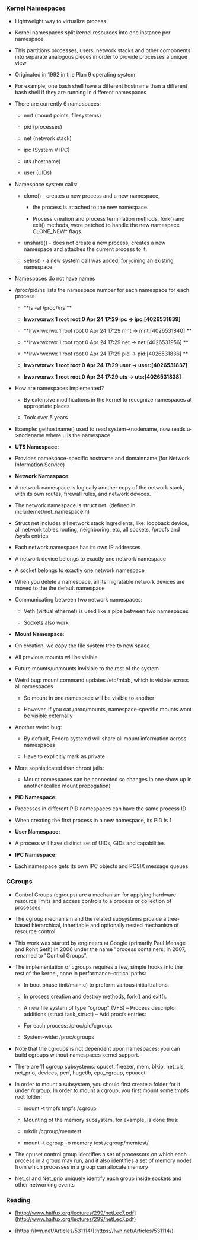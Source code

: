 ### Kernel Namespaces

* Lightweight way to virtualize process

* Kernel namespaces split kernel resources into one instance per namespace

* This partitions processes, users, network stacks and other components into separate analogous pieces in order to provide processes a unique view

* Originated in 1992 in the Plan 9 operating system

* For example, one bash shell have a different hostname than a different bash shell if they are running in different namespaces

* There are currently 6 namespaces: 

    * mnt (mount points, filesystems) 

    * pid (processes) 

    * net (network stack) 

    * ipc (System V IPC) 

    * uts (hostname) 

    * user (UIDs)

* Namespace system calls:

    * clone() - creates a new process and a new namespace; 

        * the process is attached to the new namespace.

        *  Process creation and process termination methods, fork() and exit() methods, were patched to handle the new namespace CLONE_NEW* flags. 

    *  unshare() - does not create a new process; creates a new namespace and attaches the current process to it.

    * setns() - a new system call was added, for joining an existing namespace.

* Namespaces do not have names

*  /proc/pid/ns lists the namespace number for each namespace for each process

    * **ls -al /proc//ns **

    * **lrwxrwxrwx 1 root root 0 Apr 24 17:29 ipc -> ipc:[4026531839]**

    * **lrwxrwxrwx 1 root root 0 Apr 24 17:29 mnt -> mnt:[4026531840] **

    * **lrwxrwxrwx 1 root root 0 Apr 24 17:29 net -> net:[4026531956] **

    * **lrwxrwxrwx 1 root root 0 Apr 24 17:29 pid -> pid:[4026531836] **

    * **lrwxrwxrwx 1 root root 0 Apr 24 17:29 user -> user:[4026531837]**

    * **lrwxrwxrwx 1 root root 0 Apr 24 17:29 uts -> uts:[4026531838]**

* How are namespaces implemented?

    * By extensive modifications in the kernel to recognize namespaces at appropriate places 

    * Took over 5 years

* Example: gethostname() used to read system->nodename, now reads u->nodename where u is the namespace

* **UTS Namespace:**

* Provides namespace-specific hostname and domainname (for Network Information Service)

* **Network Namespace**:

* A network namespace is logically another copy of the network stack, with its own routes, firewall rules, and network devices.

* The network namespace is struct net. (defined in include/net/net_namespace.h) 

* Struct net includes all network stack ingredients, like: loopback device, all network tables:routing, neighboring, etc, all sockets, /procfs and /sysfs entries

* Each network namespace has its own IP addresses

* A network device belongs to exactly one network namespace

* A socket belongs to exactly one network namespace

* When you delete a namespace, all its migratable network devices are moved to the the default namespace

* Communicating between two network namespaces:

    * Veth (virtual ethernet) is used like a pipe between two namespaces

    * Sockets also work

* **Mount Namespace**:

* On creation, we copy the file system tree to new space 

* All previous mounts will be visible

* Future mounts/unmounts invisible to the rest of the system

* Weird bug: mount command updates /etc/mtab, which is visible across all namespaces

    * So mount in one namespace will be visible to another

    * However, if you cat /proc/mounts, namespace-specific mounts wont be visible externally

* Another weird bug:

    * By default, Fedora systemd will share all mount information across namespaces

    * Have to explicitly mark as private

* More sophisticated than chroot jails:

    * Mount namespaces can be connected so changes in one show up in another (called mount propogation)

* **PID Namespace:**

* Processes in different PID namespaces can have the same process ID

* When creating the first process in a new namespace, its PID is 1

* **User Namespace:**

* A process will have distinct set of UIDs, GIDs and capabilities

* **IPC Namespace:**

* Each namespace gets its own IPC objects and POSIX message queues

### CGroups

* Control Groups (cgroups) are a mechanism for applying hardware resource limits and access controls to a process or collection of processes

* The cgroup mechanism and the related subsystems provide a tree-based hierarchical, inheritable and optionally nested mechanism of resource control

* This work was started by engineers at Google (primarily Paul Menage and Rohit Seth) in 2006 under the name "process containers; in 2007, renamed to "Control Groups".

* The implementation of cgroups requires a few, simple hooks into the rest of the kernel, none in performance-critical paths:

    *  In boot phase (init/main.c) to preform various initializations.

    *  In process creation and destroy methods, fork() and exit().

    *  A new file system of type "cgroup" (VFS) – Process descriptor additions (struct task_struct) – Add procfs entries: 

    * For each process: /proc/pid/cgroup.

    * System-wide: /proc/cgroups 

* Note that the cgroups is not dependent upon namespaces; you can build cgroups without namespaces kernel support.

* There are 11 cgroup subsystems: cpuset, freezer, mem, blkio, net_cls, net_prio, devices, perf, hugetlb, cpu_cgroup, cpuacct

* In order to mount a subsystem, you should first create a folder for it under /cgroup. In order to mount a cgroup, you first mount some tmpfs root folder: 

    * mount -t tmpfs tmpfs /cgroup 

    * Mounting of the memory subsystem, for example, is done thus: 

    * mkdir /cgroup/memtest 

    * mount -t cgroup -o memory test /cgroup/memtest/

* The cpuset control group identifies a set of processors on which each process in a group may run, and it also identifies a set of memory nodes from which processes in a group can allocate memory

* Net_cl and Net_prio uniquely identify each group inside sockets and other networking events

### Reading

* [http://www.haifux.org/lectures/299/netLec7.pdf](http://www.haifux.org/lectures/299/netLec7.pdf)

* [https://lwn.net/Articles/531114/](https://lwn.net/Articles/531114/)

